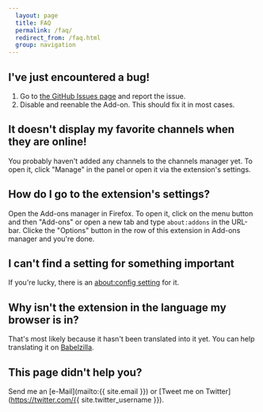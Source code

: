 ```yaml
---
  layout: page
  title: FAQ
  permalink: /faq/
  redirect_from: /faq.html
  group: navigation
---
```

I've just encountered a bug!
----------------------------
 1. Go to [the GitHub Issues page](http://github.com/freaktechnik/justintv-stream-notifications/issues) and report the issue.
 2. Disable and reenable the Add-on. This should fix it in most cases.

It doesn't display my favorite channels when they are online!
-------------------------------------------------------------
You probably haven't added any channels to the channels manager yet. To open it, click "Manage" in the panel or open it via the extension's settings.

How do I go to the extension's settings?
----------------------------------------
Open the Add-ons manager in Firefox. To open it, click on the menu button and then "Add-ons" or open a new tab and type `about:addons` in the URL-bar. Clicke the "Options" button in the row of this extension in Add-ons manager and you're done.

I can't find a setting for something important
-----------------------------------------
If you're lucky, there is an [about:config setting](/aboutconfig/) for it.

Why isn't the extension in the language my browser is in?
---------------------------------------------------
That's most likely because it hasn't been translated into it yet. You can help translating it on [Babelzilla](http://beta.babelzilla.org/projects/p/jtvn/).

This page didn't help you?
--------------------------
Send me an [e-Mail](mailto:{{ site.email }}) or [Tweet me on Twitter](https://twitter.com/{{ site.twitter_username }}).

